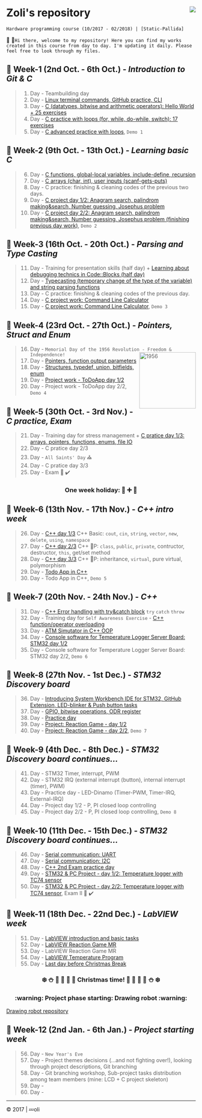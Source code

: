 # Zoli's repository <a href="http://www.greenfoxacademy.com/"><img align="right" width="auto" height="auto" src="https://static.wixstatic.com/media/f4461b_2b82d418d4d24019834d72b5aae5bca5~mv2_d_9000_4167_s_4_2.png/v1/fill/w_250,h_49,al_c,usm_0.66_1.00_0.01/f4461b_2b82d418d4d24019834d72b5aae5bca5~mv2_d_9000_4167_s_4_2.png"></a>
```
Hardware programming course (10/2017 - 02/2018) | [Static-Pallida]
```
:boy: :speech_balloon:`Hi there, welcome to my repository! Here you can find my works created in this course from day to day. I'm updating it daily. Please feel free to look through my files.`
##  :date: Week-1 (2nd Oct. - 6th Oct.) - <i>Introduction to Git & C</i>
>1. Day - Teambuilding day
>2. Day - [Linux terminal commands, GitHub practice, CLI](https://github.com/greenfox-academy/Zoli-G/tree/master/week-01/day-2)
>3. Day - [C (datatypes, bitwise and arithmetic operators): Hello World + 25 exercises](https://github.com/greenfox-academy/Zoli-G/tree/master/week-01/day-3)
>4. Day - [C practice with loops (for, while, do-while, switch): 17 exercises](https://github.com/greenfox-academy/Zoli-G/tree/master/week-01/day-4)
>5. Day - [C advanced practice with loops](https://github.com/greenfox-academy/Zoli-G/tree/master/week-01/day-5), `Demo 1`

##  :date: Week-2 (9th Oct. - 13th Oct.) - <i>Learning basic C</i>
>6. Day - [C functions, global-local variables, include-define, recursion](https://github.com/greenfox-academy/Zoli-G/tree/master/week-02/day-1)
>7. Day - [C arrays (char, int), user inputs (scanf-gets-puts)](https://github.com/greenfox-academy/Zoli-G/tree/master/week-02/day-2)
>8. Day - C practice: finishing & cleaning codes of the previous two days.
>9. Day - [C project day 1/2: Anagram search, palindrom making&search, Number guessing, Josephus problem](https://github.com/greenfox-academy/Zoli-G/tree/master/week-02/day-4)
>10. Day - [C project day 2/2: Anagram search, palindrom making&search, Number guessing, Josephus problem (finishing previous day work)](https://github.com/greenfox-academy/Zoli-G/tree/master/week-02/day-5), `Demo 2`

##  :date: Week-3 (16th Oct. - 20th Oct.) - <i>Parsing and Type Casting</i>
>11. Day - Training for presentation skills (half day) + [Learning about debugging technics in Code::Blocks (half day)](https://github.com/greenfox-academy/Zoli-G/tree/master/week-03/Day-1)
>12. Day - [Typecasting (temporary change of the type of the variable) and string parsing functions](https://github.com/greenfox-academy/Zoli-G/tree/master/week-03/Day-2)
>13. Day - C practice: finishing & cleaning codes of the previous day.
>14. Day - [C project work: Command Line Calculator](https://github.com/greenfox-academy/Zoli-G/tree/master/week-03/day-3-5%20(Command%20Line%20Calculator)/Calculator)
>15. Day - [C project work: Command Line Calculator](https://github.com/greenfox-academy/Zoli-G/tree/master/week-03/day-3-5%20(Command%20Line%20Calculator)/Calculator), `Demo 3`

##  :date: Week-4 (23rd Oct. - 27th Oct.) - <i>Pointers, Struct and Enum</i>
>16. Day - `Memorial Day of the 1956 Revolution - Freedom & Independence!` <img align="right" width="150" src="https://github.com/greenfox-academy/Zoli-G/blob/master/week-04/day-1%20-%201956/1956.png" alt="1956">
>17. Day - [Pointers, function output parameters](https://github.com/greenfox-academy/Zoli-G/tree/master/week-04/day-2)
>18. Day - [Structures, typedef, union, bitfields, enum](https://github.com/greenfox-academy/Zoli-G/tree/master/week-04/day-3)
>19. Day - [Project work - ToDoApp day 1/2](https://github.com/greenfox-academy/Zoli-G/tree/master/week-04/day4%265%20-%20ToDoApp)
>20. Day - Project work - ToDoApp day 2/2, `Demo 4`

##  :date: Week-5 (30th Oct. - 3rd Nov.) - <i>C practice, Exam</i>
>21. Day - Training day for stress management + [C pratice day 1/3: arrays, pointers, functions, enums, file IO](https://github.com/greenfox-academy/Zoli-G/tree/master/week-05/day-1%262)
>22. Day - C pratice day 2/3
>23. Day - `All Saints' Day`  :church:
>24. Day - C pratice day 3/3
>25. Day - Exam  :memo:  :heavy_check_mark:

<h3 align="center">One week holiday: 🌴 ➕ 🍨</h3>

## :date: Week-6 (13th Nov. - 17th Nov.) - <i>C++ intro week</i>
>26. Day - [C++ day 1/3](https://github.com/greenfox-academy/Zoli-G/tree/master/week-06/day-1) C++ Basic: `cout`, `cin`, `string`, `vector`, `new`, `delete`, `using`, `namespace`
>27. Day - [C++ day 2/3](https://github.com/greenfox-academy/Zoli-G/tree/master/week-06/day-2) C++ :eyes:P: `class`, `public`, `private`, contructor, destructor, `this`, get/set method
>28. Day - [C++ day 3/3](https://github.com/greenfox-academy/Zoli-G/tree/master/week-06/day-3) C++ :eyes:P: inheritance, `virtual`, pure virtual, polymorphism
>29. Day - [Todo App in C++](https://github.com/greenfox-academy/Zoli-G/tree/master/week-06/day-4)
>30. Day - Todo App in C++, `Demo 5`

## :date: Week-7 (20th Nov. - 24th Nov.) - <i>C++</i>
>31. Day - [C++ Error handling with try&catch block](https://github.com/greenfox-academy/Zoli-G/tree/master/week-07/day-1) `try` `catch` `throw`
>32. Day - Training day for `Self Awareness Exercise` - [C++ function/operator overloading](https://github.com/greenfox-academy/Zoli-G/tree/master/week-07/day-2)
>33. Day - [ATM Simutator in C++ OOP](https://github.com/greenfox-academy/Zoli-G/tree/master/week-07/day-3%20(ATM))
>34. Day - [Console software for Temperature Logger Server Board: STM32 day 1/2](https://github.com/greenfox-academy/Zoli-G/tree/master/week-07/day-4%20(Temp%20logger))
>35. Day - Console software for Temperature Logger Server Board: STM32 day 2/2, `Demo 6`

## :date: Week-8 (27th Nov. - 1st Dec.) - <i>STM32 Discovery board</i>
>36. Day - [Introducing System Workbench IDE for STM32, GitHub Extension, LED-blinker & Push button tasks](https://github.com/greenfox-academy/Zoli-G/tree/master/STM32Cube_FW_F7_V1.8.0/Projects/STM32746G-Discovery/GreenFox)
>37. Day - [GPIO, bitwise operations, ODR register](https://github.com/greenfox-academy/Zoli-G/tree/master/week-08/day-2)
>38. Day - [Practice day](https://github.com/greenfox-academy/Zoli-G/tree/master/week-08/day-3)
>39. Day - [Project: Reaction Game - day 1/2](https://github.com/greenfox-academy/Zoli-G/tree/master/week-08/day-4)
>40. Day - [Project: Reaction Game - day 2/2](https://github.com/greenfox-academy/Zoli-G/tree/master/week-08/day-5), `Demo 7`

## :date: Week-9 (4th Dec. - 8th Dec.) - <i>STM32 Discovery board continues...</i>
>41. Day - STM32 Timer, interrupt, PWM
>42. Day - STM32 IRQ (external interrupt (button), internal interrupt (timer), PWM)
>43. Day - Practice day - LED-Dinamo (Timer-PWM, Timer-IRQ, External-IRQ)
>44. Day - Project day 1/2 - P, PI closed loop controlling
>45. Day - Project day 2/2 - P, PI closed loop controlling, `Demo 8`

## :date: Week-10 (11th Dec. - 15th Dec.) - <i>STM32 Discovery board continues...</i>
>46. Day - [Serial communication: UART](https://github.com/greenfox-academy/Zoli-G/tree/master/week-10/day-1)
>47. Day - [Serial communication: I2C](https://github.com/greenfox-academy/Zoli-G/tree/master/week-10/day-2)
>48. Day - [C++ 2nd Exam practice day](https://github.com/greenfox-academy/Zoli-G/tree/master/week-10/day-3)
>49. Day - [STM32 & PC Project - day 1/2: Temperature logger with TC74 sensor](https://github.com/greenfox-academy/Zoli-G/tree/master/week-10/day-4%20Temp%20Logger%20Project)
>50. Day - [STM32 & PC Project - day 2/2: Temperature logger with TC74 sensor](https://github.com/greenfox-academy/Zoli-G/tree/master/week-10/day-4%20Temp%20Logger%20Project), Exam II  :memo: :heavy_check_mark:

## :date: Week-11 (18th Dec. - 22nd Dec.) - <i>LabVIEW week</i>
>51. Day - [LabVIEW introduction and basic tasks](https://github.com/greenfox-academy/Zoli-G/tree/master/week-11/day-1)
>52. Day - [LabVIEW Reaction Game MR](https://github.com/greenfox-academy/Zoli-G/tree/master/week-11/day-2%263)
>53. Day - LabVIEW Reaction Game MR
>54. Day - [LabVIEW Temperature Program](https://github.com/greenfox-academy/Zoli-G/tree/master/week-11/day-4)
>55. Day - [Last day before Christmas Break]()

<h3 align="center">❄️ ⛄️ 🎅 🎄 🎁 🔔 Christmas time! 🔔 🎁 🎄 🎅 ⛄️ ❄️</h3>

<h3 align="center">:warning: Project phase starting: Drawing robot :warning:</h3>

[Drawing robot repository](https://github.com/greenfox-academy/Static-DrawingRobot)

## :date: Week-12 (2nd Jan. - 6th Jan.) - <i>Project starting week</i>
>56. Day - `New Year's Eve`
>57. Day - Project themes decisions (...and not fighting over!), looking through project descriptions, Git branching
>58. Day - Git branching workshop, Sub-project tasks distribution among team members (mine: LCD + C project skeleton)
>59. Day - 
>60. Day -

---
 :copyright: 2017 |  :zzz:oli
